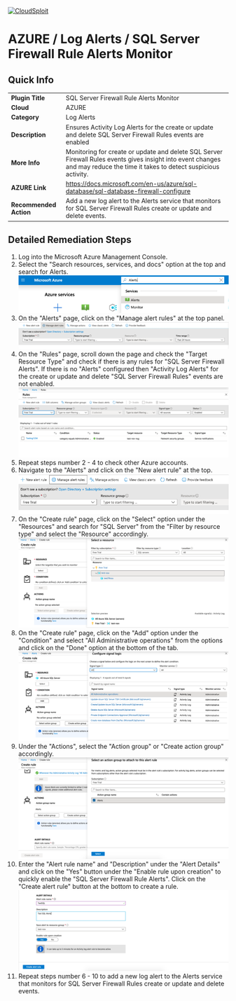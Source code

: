 [![CloudSploit](https://cloudsploit.com/img/logo-new-big-text-100.png "CloudSploit")](https://cloudsploit.com)

# AZURE / Log Alerts / SQL Server Firewall Rule Alerts Monitor

## Quick Info

| | |
|-|-|
| **Plugin Title** | SQL Server Firewall Rule Alerts Monitor |
| **Cloud** | AZURE |
| **Category** | Log Alerts |
| **Description** | Ensures Activity Log Alerts for the create or update and delete SQL Server Firewall Rules events are enabled |
| **More Info** | Monitoring for create or update and delete SQL Server Firewall Rules events gives insight into event changes and may reduce the time it takes to detect suspicious activity. |
| **AZURE Link** | https://docs.microsoft.com/en-us/azure/sql-database/sql-database-firewall-configure |
| **Recommended Action** | Add a new log alert to the Alerts service that monitors for SQL Server Firewall Rules create or update and delete events. |

## Detailed Remediation Steps

1. Log into the Microsoft Azure Management Console.
2. Select the "Search resources, services, and docs" option at the top and search for Alerts. </br> <img src="/resources/azure/logalerts/sql-server-firewall-rule-alerts-monitor/step2.png"/>
3. On the "Alerts" page, click on the "Manage alert rules" at the top panel.</br> <img src="/resources/azure/logalerts/sql-server-firewall-rule-alerts-monitor/step3.png"/>
4. On the "Rules" page, scroll down the page and check the "Target Resource Type" and check if there is any rules for "SQL Server Firewall Alerts". If there is no "Alerts" configured then "Activity Log Alerts" for the create or update and delete "SQL Server Firewall Rules" events are not enabled.</br> <img src="/resources/azure/logalerts/sql-server-firewall-rule-alerts-monitor/step4.png"/>
5. Repeat steps number 2 - 4 to check other Azure accounts.</br>
6. Navigate to the "Alerts" and click on the "New alert rule" at the top.</br> <img src="/resources/azure/logalerts/sql-server-firewall-rule-alerts-monitor/step6.png"/>
7. On the "Create rule" page, click on the "Select" option under the "Resources" and search for "SQL Server" from the "Filter by resource type" and select the "Resource" accordingly.</br> <img src="/resources/azure/logalerts/sql-server-firewall-rule-alerts-monitor/step7.png"/>
8. On the "Create rule" page, click on the "Add" option under the "Condition" and select "All Administrative operations" from the options and click on the "Done" option at the bottom of the tab.</br> <img src="/resources/azure/logalerts/sql-server-firewall-rule-alerts-monitor/step8.png"/>
9. Under the "Actions", select the "Action group" or "Create action group" accordingly.</br> <img src="/resources/azure/logalerts/sql-server-firewall-rule-alerts-monitor/step9.png"/>
10. Enter the "Alert rule name" and "Description" under the "Alert Details" and click on the "Yes" button under the "Enable rule upon creation" to quickly enable the "SQL Server Firewall Rule Alerts". Click on the "Create alert rule" button at the bottom to create a rule.</br> <img src="/resources/azure/logalerts/sql-server-firewall-rule-alerts-monitor/step10.png"/>
11. Repeat steps number 6 - 10 to add a new log alert to the Alerts service that monitors for SQL Server Firewall Rules create or update and delete events.</br>
